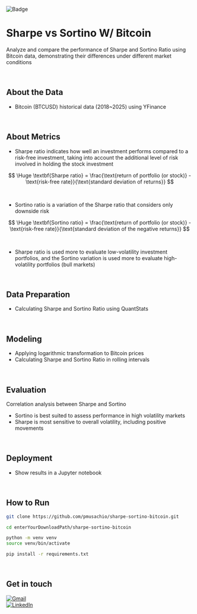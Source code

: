 ![Badge](https://img.shields.io/badge/Status-Completed-green)
# Sharpe vs Sortino W/ Bitcoin 
Analyze and compare the performance of Sharpe and Sortino Ratio using Bitcoin data, demonstrating their differences under different market conditions

</br>

## About the Data
- Bitcoin (BTCUSD) historical data (2018~2025) using YFinance

</br>

## About Metrics
- Sharpe ratio indicates how well an investment performs compared to a risk-free investment, taking into account the additional level of risk involved in holding the stock investment


$$
\Huge
\textbf{Sharpe ratio} = \frac{\text{return of portfolio (or stock)} - \text{risk-free rate}}{\text{standard deviation of returns}}
$$

</br>

- Sortino ratio is a variation of the Sharpe ratio that considers only downside risk

$$
\Huge
\textbf{Sortino ratio} = \frac{\text{return of portfolio (or stock)} - \text{risk-free rate}}{\text{standard deviation of the negative returns}}
$$

</br>

- Sharpe ratio is used more to evaluate low-volatility investment portfolios, and the Sortino variation is used more to evaluate high-volatility portfolios (bull markets)

</br>

## Data Preparation
- Calculating Sharpe and Sortino Ratio using QuantStats

</br>

## Modeling
- Applying logarithmic transformation to Bitcoin prices
- Calculating Sharpe and Sortino Ratio in rolling intervals

</br>

## Evaluation
Correlation analysis between Sharpe and Sortino


- Sortino is best suited to assess performance in high volatility markets
- Sharpe is most sensitive to overall volatility, including positive movements

</br>

## Deployment
- Show results in a Jupyter notebook

</br>

## How to Run
```bash
git clone https://github.com/pmusachio/sharpe-sortino-bitcoin.git

cd enterYourDownloadPath/sharpe-sortino-bitcoin

python -m venv venv
source venv/bin/activate

pip install -r requirements.txt
```

</br>

## Get in touch
[![Gmail](https://img.shields.io/badge/paulomusachio@gmail.com-white?logo=gmail)](mailto:paulomusachio@gmail.com) </br>
[![LinkedIn](https://img.shields.io/badge/LinkedIn-pmusachio-blue)](https://www.linkedin.com/in/pmusachio/)
